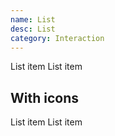 ```yaml
---
name: List
desc: List
category: Interaction
---
```


<core-knobs element="core-list">
  <core-list bordered selectable>
    <core-list-item>
      List item
    </core-list-item>
    <core-list-item>
      List item
    </core-list-item>
  </core-list>
</core-knobs>

## With icons

<core-knobs element="core-list">
  <core-list bordered selectable>
    <core-list-item>
     <i slot="start" class="gg-check"></i>
      List item
      <i slot="end" class="gg-chevron-right"></i>
    </core-list-item>
    <core-list-item>
      <i slot="start" class="gg-check"></i>
      List item
      <i slot="end" class="gg-chevron-right"></i>
    </core-list-item>
  </core-list>
</core-knobs>
